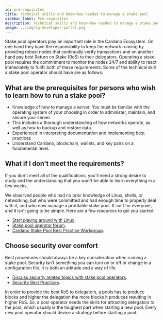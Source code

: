 ```yaml
---
id: pre-requisites
title: Technical skills and know-how needed to manage a stake pool
sidebar_label: Pre-requisites
description: Technical skills and know-how needed to manage a stake pool
image: ../img/og-developer-portal.png
---
```

Stake pool operators play an important role in the Cardano Ecosystem. On one hand they have the responsibility to keep the network running by providing robust nodes that continually verify transactions and on another hand pay best Return on Stake (RoS) to their delegators. Operating a stake pool requires the commitment to monitor the nodes 24/7 and ability to react immediately to fullfil both of these requirements. Some of the technical skill a stake pool operator should have are as follows:

## What are the prerequisites for persons who wish to learn how to run a stake pool?

- Knowledge of how to manage a server. You must be familiar with the operating system of your choosing in order to administer, maintain, and secure your server.
- This includes a thorough understanding of how networks operate, as well as how to backup and restore data.
- Experienced in interpreting documentation and implementing best practices
- Understand Cardano, blockchain, wallets, and key pairs on a fundamental level.

## What if I don't meet the requirements?

If you don't meet all of the qualifications, you'll need a strong desire to study and the understanding that you won't be able to learn everything in a few weeks.

We observed people who had no prior knowledge of Linux, shells, or networking, but who were committed and had enough time to properly deal with it, and who now manage a profitable stake pool. It isn't for everyone, and it isn't going to be simple. Here are a few resources to get you started:

- [Start playing around with Linux](https://ubuntu.com/tutorials/command-line-for-beginners#1-overview).
- [Stake pool operator forum](https://forum.cardano.org/c/staking-delegation/156).
- [Cardano Stake Pool Best Practice Workgroup](https://t.me/CardanoStakePoolWorkgroup).

## Choose security over comfort

Best procedures should always be a key consideration when running a stake pool. Security isn't something you can turn on or off or change in a configuration file. It is both an attitude and a way of life.

- [Discuss security related topics with stake pool operators](https://forum.cardano.org/c/staking-delegation/stake-pool-security/157).
- [Security Best Practices](../get-started/air-gap).

In order to provide the best RoS to delegators, a pools has to produce blocks and higher the delegation the more blocks it produces resulting in higher RoS. So, a pool operator needs the skills for attracting delegators to the pool, which usually is the toughest part when starting a new pool. Every new pool operator should device a strategy before starting a pool.

